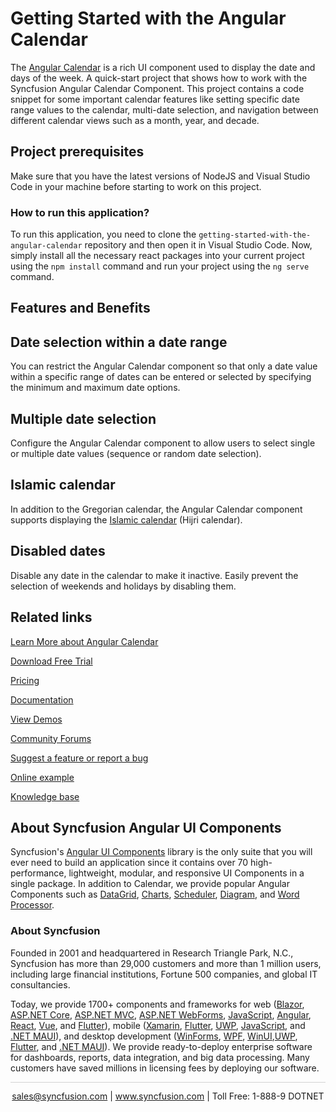 # Getting Started with the Angular Calendar

The [Angular Calendar](https://www.syncfusion.com/angular-components/angular-calendar?utm_source=github&utm_medium=listing&utm_campaign=angular-calendar-github-samples) is a rich UI component used to display the date and days of the week. A quick-start project that shows how to work with the Syncfusion Angular Calendar Component. This project contains a code snippet for some important calendar features like setting specific date range values to the calendar, multi-date selection, and navigation between different calendar views such as a month, year, and decade.

## Project prerequisites

Make sure that you have the latest versions of NodeJS and Visual Studio Code in your machine before starting to work on this project.

### How to run this application?

To run this application, you need to clone the `getting-started-with-the-angular-calendar` repository and then open it in Visual Studio Code. Now, simply install all the necessary react packages into your current project using the `npm install` command and run your project using the `ng serve` command.

## Features and Benefits

## Date selection within a date range

You can restrict the Angular Calendar component so that only a date value within a specific range of dates can be entered or selected by specifying the minimum and maximum date options.

## Multiple date selection

Configure the Angular Calendar component to allow users to select single or multiple date values (sequence or random date selection).

## Islamic calendar

In addition to the Gregorian calendar, the Angular Calendar component supports displaying the [Islamic calendar](https://ej2.syncfusion.com/angular/documentation/calendar/islamic-calendar/?utm_source=github&utm_medium=listing&utm_campaign=angular-calendar-github-samples) (Hijri calendar).

## Disabled dates

Disable any date in the calendar to make it inactive. Easily prevent the selection of weekends and holidays by disabling them.

## Related links
[Learn More about Angular Calendar](https://www.syncfusion.com/angular-components/angular-calendar?utm_source=github&utm_medium=listing&utm_campaign=angular-calendar-github-samples)

[Download Free Trial](https://www.syncfusion.com/downloads/angular?utm_source=github&utm_medium=listing&utm_campaign=angular-calendar-github-samples)

[Pricing](https://www.syncfusion.com/sales/products/angular?utm_source=github&utm_medium=listing&utm_campaign=angular-calendar-github-samples)

[Documentation](https://ej2.syncfusion.com/angular/documentation/calendar/getting-started/?utm_source=github&utm_medium=listing&utm_campaign=angular-calendar-github-samples)

[View Demos](https://github.com/SyncfusionExamples/getting-started-with-the-angular-calendar?utm_source=github&utm_medium=listing&utm_campaign=angular-calendar-github-samples)

[Community Forums](https://www.syncfusion.com/forums/angular-ui-components?utm_source=github&utm_medium=listing&utm_campaign=angular-calendar-github-samples)

[Suggest a feature or report a bug](https://www.syncfusion.com/feedback/angular?utm_source=github&utm_medium=listing&utm_campaign=angular-calendar-github-samples)

[Online example](https://ej2.syncfusion.com/angular/demos/#/bootstrap5/calendar/default?utm_source=github&utm_medium=listing&utm_campaign=angular-calendar-github-samples)

[Knowledge base](https://www.syncfusion.com/kb/angular-ui-components?utm_source=github&utm_medium=listing&utm_campaign=angular-calendar-github-samples)


## About Syncfusion Angular UI Components

Syncfusion's [Angular UI Components](https://www.syncfusion.com/angular-ui-components?utm_source=github&utm_medium=listing&utm_campaign=angular-calendar-github-samples) library is the only suite that you will ever need to build an application since it contains over 70 high-performance, lightweight, modular, and responsive UI Components in a single package. In addition to Calendar, we provide popular Angular Components such as [DataGrid](https://www.syncfusion.com/angular-ui-components/angular-grid?utm_source=github&utm_medium=listing&utm_campaign=angular-calendar-github-samples), [Charts](https://www.syncfusion.com/angular-ui-components/angular-charts?utm_source=github&utm_medium=listing&utm_campaign=angular-calendar-github-samples), [Scheduler](https://www.syncfusion.com/angular-ui-components/angular-scheduler?utm_source=github&utm_medium=listing&utm_campaign=angular-calendar-github-samples), [Diagram](https://www.syncfusion.com/angular-ui-components/angular-diagram?utm_source=github&utm_medium=listing&utm_campaign=angular-calendar-github-samples), and [Word Processor](https://www.syncfusion.com/angular-ui-components/angular-word-processor?utm_source=github&utm_medium=listing&utm_campaign=angular-calendar-github-samples).

### About Syncfusion
Founded in 2001 and headquartered in Research Triangle Park, N.C., Syncfusion has more than 29,000 customers and more than 1 million users, including large financial institutions, Fortune 500 companies, and global IT consultancies.

Today, we provide 1700+ components and frameworks for web ([Blazor](https://www.syncfusion.com/blazor-components?utm_source=github&utm_medium=listing&utm_campaign=angular-calendar-github-samples), [ASP.NET Core](https://www.syncfusion.com/aspnet-core-ui-controls?utm_source=github&utm_medium=listing&utm_campaign=angular-calendar-github-samples), [ASP.NET MVC](https://www.syncfusion.com/aspnet-mvc-ui-controls?utm_source=github&utm_medium=listing&utm_campaign=angular-calendar-github-samples), [ASP.NET WebForms](https://www.syncfusion.com/jquery/aspnet-webforms-ui-controls?utm_source=github&utm_medium=listing&utm_campaign=angular-calendar-github-samples), [JavaScript](https://www.syncfusion.com/javascript-ui-controls?utm_source=github&utm_medium=listing&utm_campaign=angular-calendar-github-samples), [Angular](https://www.syncfusion.com/angular-ui-components?utm_source=github&utm_medium=listing&utm_campaign=angular-calendar-github-samples), [React](https://www.syncfusion.com/react-ui-components?utm_source=github&utm_medium=listing&utm_campaign=angular-calendar-github-samples), [Vue](https://www.syncfusion.com/vue-ui-components?utm_source=github&utm_medium=listing&utm_campaign=angular-calendar-github-samples), and [Flutter](https://www.syncfusion.com/flutter-widgets?utm_source=github&utm_medium=listing&utm_campaign=angular-calendar-github-samples)), mobile ([Xamarin](https://www.syncfusion.com/xamarin-ui-controls?utm_source=github&utm_medium=listing&utm_campaign=angular-calendar-github-samples), [Flutter](https://www.syncfusion.com/flutter-widgets?utm_source=github&utm_medium=listing&utm_campaign=angular-calendar-github-samples), [UWP](https://www.syncfusion.com/uwp-ui-controls?utm_source=github&utm_medium=listing&utm_campaign=angular-calendar-github-samples), [JavaScript](https://www.syncfusion.com/javascript-ui-controls?utm_source=github&utm_medium=listing&utm_campaign=angular-calendar-github-samples), and [.NET MAUI](https://www.syncfusion.com/maui-controls?utm_source=github&utm_medium=listing&utm_campaign=angular-calendar-github-samples)), and desktop development ([WinForms](https://www.syncfusion.com/winforms-ui-controls?utm_source=github&utm_medium=listing&utm_campaign=angular-calendar-github-samples), [WPF](https://www.syncfusion.com/wpf-controls?utm_source=github&utm_medium=listing&utm_campaign=angular-calendar-github-samples), [WinUI](https://www.syncfusion.com/winui-controls?utm_source=github&utm_medium=listing&utm_campaign=angular-calendar-github-samples),[UWP](https://www.syncfusion.com/uwp-ui-controls?utm_source=github&utm_medium=listing&utm_campaign=angular-calendar-github-samples), [Flutter](https://www.syncfusion.com/flutter-widgets?utm_source=github&utm_medium=listing&utm_campaign=angular-calendar-github-samples), and [.NET MAUI](https://www.syncfusion.com/maui-controls?utm_source=github&utm_medium=listing&utm_campaign=angular-calendar-github-samples)). We provide ready-to-deploy enterprise software for dashboards, reports, data integration, and big data processing. Many customers have saved millions in licensing fees by deploying our software.

<hr style="height:0.3px;border:none;color:lightgrey;background-color:lightgrey;" />

<p align="center">
<a href="mailto:sales@syncfusion.com?Subject=Syncfusion Angular Calendar - GitHub" target="_top">sales@syncfusion.com</a> | <a href="https://www.syncfusion.com?utm_source=github&utm_medium=listing&utm_campaign=angular-calendar-github-samples">www.syncfusion.com</a> | Toll Free: 1-888-9 DOTNET <br>
</p>
